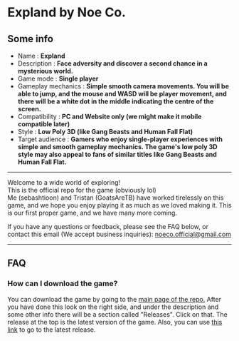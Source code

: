 # Expland by Noe Co.
## Some info
- Name : **Expland**
- Description : **Face adversity and discover a second chance in a mysterious world.**
- Game mode : **Single player**
- Gameplay mechanics : **Simple smooth camera movements. You will be able to jump, and the mouse and WASD will be player movement, and there will be a white dot in the middle indicating the centre of the screen.**
- Compatibility : **PC and Website only (we might make it mobile compatible later)**
- Style : **Low Poly 3D (like Gang Beasts and Human Fall Flat)**
- Target audience : **Gamers who enjoy single-player experiences with simple and smooth gameplay mechanics. The game's low poly 3D style may also appeal to fans of similar titles like Gang Beasts and Human Fall Flat.**

---

Welcome to a wide world of exploring! <br>
This is the official repo for the game (obviously lol) <br>
Me (sebashtioon) and Tristan (GoatsAreTB) have worked tirelessly on this game, and we hope you enjoy playing it as much as we loved making it. This is our first proper game, and we have many more coming. <br>

If you have any questions or feedback, please see the FAQ below, or contact this email (We accept business inquiries): [noeco.official@gmail.com](mailto:noeco.official@gmail.com)


---
## FAQ

### How can I download the game?
You can download the game by going to the [main page of the repo.](https://github.com/sebashtioon/Expland) After you have done this look on the right side, and under the description and some other info there will be a section called "Releases". Click on that. The release at the top is the latest version of the game.
Also, you can use [this link](https://api.github.com/repos/sebashtioon/Expland/releases/latest) to go to the latest release.


